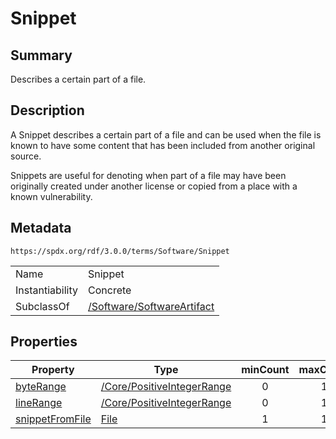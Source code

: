 <!-- Automatically generated by spec-parser v2.1.0 on 2024-06-17T10:36:57.838737+00:00 -->
<!-- SPDX-License-Identifier: Community-Spec-1.0 -->

# Snippet

## Summary

Describes a certain part of a file.


## Description

A Snippet describes a certain part of a file and can be used when the file is
known to have some content that has been included from another original source.

Snippets are useful for denoting when part of a file may have been originally
created under another license or copied from a place with a known
vulnerability.


## Metadata

`https://spdx.org/rdf/3.0.0/terms/Software/Snippet`


| | |
|---|---|
| Name | Snippet |
| Instantiability | Concrete |
| SubclassOf | [/Software/SoftwareArtifact](../../Software/Classes/SoftwareArtifact.md) |




## Properties

| Property | Type | minCount | maxCount |
|---|---|:---:|:---:|
| [byteRange](../Properties/byteRange.md) | [/Core/PositiveIntegerRange](../../Core/Classes/PositiveIntegerRange.md) | 0 | 1 |
| [lineRange](../Properties/lineRange.md) | [/Core/PositiveIntegerRange](../../Core/Classes/PositiveIntegerRange.md) | 0 | 1 |
| [snippetFromFile](../Properties/snippetFromFile.md) | [File](../Classes/File.md) | 1 | 1 |


